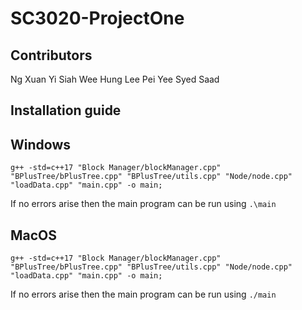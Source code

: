 # SC3020-ProjectOne

## Contributors

Ng Xuan Yi
Siah Wee Hung
Lee Pei Yee
Syed Saad

## Installation guide

## Windows
```
g++ -std=c++17 "Block Manager/blockManager.cpp" "BPlusTree/bPlusTree.cpp" "BPlusTree/utils.cpp" "Node/node.cpp" "loadData.cpp" "main.cpp" -o main;
```

If no errors arise then the main program can be run using ```.\main```

## MacOS
```
g++ -std=c++17 "Block Manager/blockManager.cpp" "BPlusTree/bPlusTree.cpp" "BPlusTree/utils.cpp" "Node/node.cpp" "loadData.cpp" "main.cpp" -o main;
```

If no errors arise then the main program can be run using ```./main```